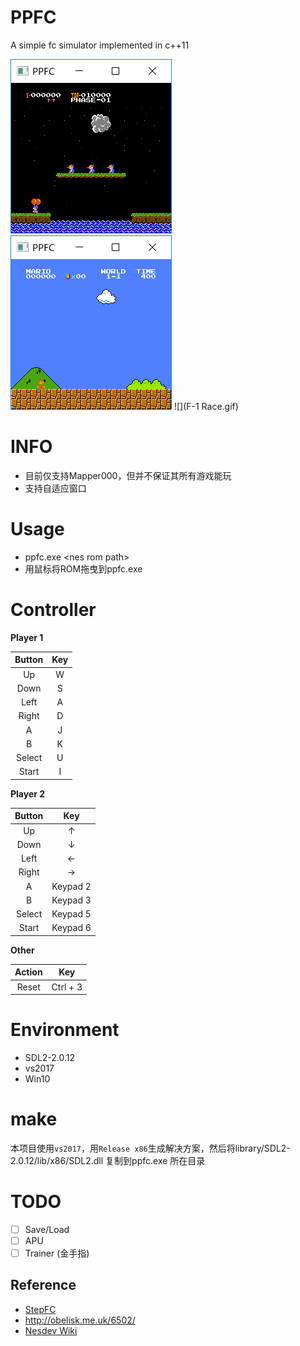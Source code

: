 # PPFC

A simple fc simulator implemented in c++11

![](balloon.gif) ![](mario.gif) ![](F-1 Race.gif) 

# INFO

- 目前仅支持Mapper000，但并不保证其所有游戏能玩
- 支持自适应窗口

# Usage

- ppfc.exe \<nes rom path\>
- 用鼠标将ROM拖曳到ppfc.exe

# Controller

**Player 1**

| Button | Key  |
| :----: | :--: |
|   Up   |  W   |
|  Down  |  S   |
|  Left  |  A   |
| Right  |  D   |
|   A    |  J   |
|   B    |  K   |
| Select |  U   |
| Start  |  I   |

**Player 2**

| Button |   Key    |
| :----: | :------: |
|   Up   |    ↑     |
|  Down  |    ↓     |
|  Left  |    ←     |
| Right  |    →     |
|   A    | Keypad 2 |
|   B    | Keypad 3 |
| Select | Keypad 5 |
| Start  | Keypad 6 |

**Other**

| Action |   Key    |
| :----: | :------: |
| Reset  | Ctrl + 3 |

# Environment

- SDL2-2.0.12
- vs2017
- Win10

# make

本项目使用`vs2017`，用`Release x86`生成解决方案，然后将library/SDL2-2.0.12/lib/x86/SDL2.dll 复制到ppfc.exe 所在目录

# TODO

- [ ] Save/Load
- [ ] APU
- [ ] Trainer (金手指)

## Reference

- [StepFC](https://github.com/dustpg/StepFC)
- http://obelisk.me.uk/6502/
- [Nesdev Wiki](http://wiki.nesdev.com/w/index.php/Nesdev_Wiki)